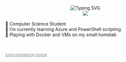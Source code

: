 <!--header / https://github.com/denvercoder1/readme-typing-svg -->
<center><img src="https://readme-typing-svg.demolab.com?font=Fira+Code&duration=3000&pause=1000&color=7DC92B&center=true&vCenter=true&width=435&lines=Hi%2C+I'm+Maciek" alt="Typing SVG" /><br>
<img src="https://img.icons8.com/fluency/48/000000/potted-plant.png"/>
</center>
<br>
🌱 Computer Science Student<br>
🌱 I’m currently learning Azure and PowerShell scripting<br>
🌱 Playing with Docker and VMs on my small homelab<br><br><br>


<p><a href="icons8.com" style="color:gray; font-size:11px">Icons provided by Icons8<a></p>

<!---
JarnotMaciej/JarnotMaciej is a ✨ special ✨ repository because its `README.md` (this file) appears on your GitHub profile.
You can click the Preview link to take a look at your changes.
--->
